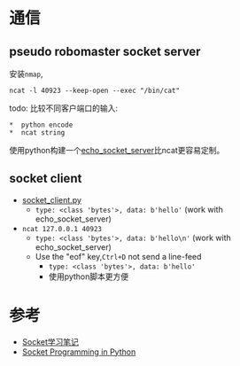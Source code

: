 # 通信

## pseudo robomaster socket server
安装`nmap`,

`ncat -l 40923 --keep-open --exec "/bin/cat"`

todo: 比较不同客户端口的输入:

    *  python encode
    *  ncat string

使用python构建一个[echo_socket_server](./echo_socket_server.py)比ncat更容易定制。

## socket client
*  [socket_client.py](./socket_client.py)
    *  `type: <class 'bytes'>, data: b'hello'` (work with echo_socket_server)
*  `ncat 127.0.0.1 40923`
    *  `type: <class 'bytes'>, data: b'hello\n'` (work with echo_socket_server)
    *  Use the "eof" key,`Ctrl+D` not send a line-feed
        *  `type: <class 'bytes'>, data: b'hello'`
        *  使用python脚本更方便

# 参考
*  [Socket学习笔记](https://blog.just4fun.site/post/%E7%BC%96%E7%A8%8B/socket-learn-note/)
*  [Socket Programming in Python](https://realpython.com/python-sockets/)